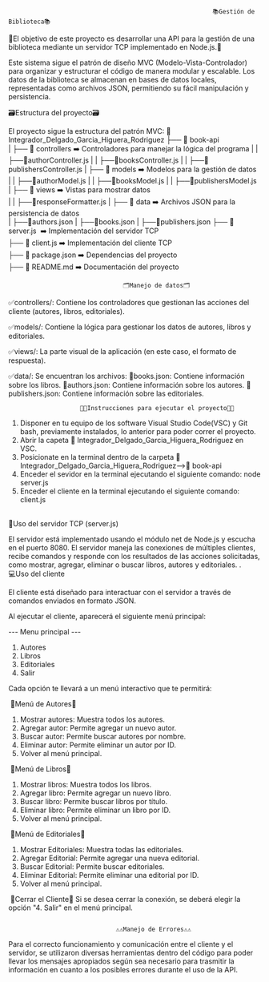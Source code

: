                                                              📚​Gestión de Biblioteca📚​

🎯​El objetivo de este proyecto es desarrollar una API para la gestión de una biblioteca mediante un servidor TCP implementado en Node.js.🎯​

Este sistema sigue el patrón de diseño MVC (Modelo-Vista-Controlador) para organizar y estructurar el código de manera modular y escalable. Los datos de la biblioteca se almacenan en bases de datos locales, representadas como archivos JSON, permitiendo su fácil manipulación y persistencia. 


🗃️​Estructura del proyecto🗃️​

El proyecto sigue la estructura del patrón MVC:
📂 Integrador_Delgado_Garcia_Higuera_Rodriguez
 ├── 📂 book-api  
 |   ├── 📂 controllers      ​➡️​ Controladores para manejar la lógica del programa 
 |   |    ├──📃​authorController.js
 |   |    ├──📃​booksController.js
 |   |    ├──📃​publishersController.js
 |   ├── 📂 models           ​➡️​ Modelos para la gestión de datos
 |   |    ├──📃​authorModel.js
 |   |    ├──📃​booksModel.js
 |   |    ├──📃​publishersModel.js
 |   ├── 📂 views            ​➡️​ Vistas para mostrar datos  
 |   |    ├──📃​responseFormatter.js
 |   ├── 📂 data             ​➡️​ Archivos JSON para la persistencia de datos  
 |        ├──📃​authors.json
 |        ├──📃​books.json
 |        ├──📃​publishers.json
 ├── 📃 server.js       ​ ➡️​ Implementación del servidor TCP  
 ├── 📃 client.js        ​➡️​ Implementación del cliente TCP  
 ├── ​​💼​ package.json     ​➡️​ Dependencias del proyecto  
 ├── ​​🧾​ README.md        ➡️​ Documentación del proyecto


                         
                         ​​​           🗂️​Manejo de datos​​​🗂️​

​​​✅​controllers/: Contiene los controladores que gestionan las acciones del cliente (autores, libros, editoriales).

​​​✅​models/: Contiene la lógica para gestionar los datos de autores, libros y editoriales.

​​​✅​views/: La parte visual de la aplicación (en este caso, el formato de respuesta).

​​​✅​data/: Se encuentran los archivos:
  ​​​🔺​books.json: Contiene información sobre los libros.
  ​​​🔺​authors.json: Contiene información sobre los autores.
  ​​​🔺​publishers.json: Contiene información sobre las editoriales.


                        ​​​🚨​​​​🚨​Instrucciones para ejecutar el proyecto​​​🚨​​​​🚨​
              
1. Disponer en tu equipo de los software Visual Studio Code(VSC) y Git bash, previamente instalados, lo anterior para poder correr el proyecto.
2. Abrir la capeta 📂 Integrador_Delgado_Garcia_Higuera_Rodriguez en VSC.
3. Posicionate en la terminal dentro de la carpeta 📂 Integrador_Delgado_Garcia_Higuera_Rodriguez-->📂 book-api 
4. Enceder el sevidor en la terminal ejecutando el siguiente comando: node server.js
5. Enceder el cliente en la terminal ejecutando el siguiente comando: client.js

​​​                    
                              ​📡​Uso del servidor TCP (server.js)

El servidor está implementado usando el módulo net de Node.js y escucha en el puerto 8080. El servidor maneja las conexiones de múltiples clientes, recibe comandos y responde con los resultados de las acciones solicitadas, como mostrar, agregar, eliminar o buscar libros, autores y editoriales.
       .
​​​​​​​​​                                  
                                    💻​​Uso del cliente

El cliente está diseñado para interactuar con el servidor a través de comandos enviados en formato JSON. 

Al ejecutar el cliente, aparecerá el siguiente menú principal:

--- Menu principal ---
1. Autores
2. Libros
3. Editoriales
4. Salir

​​​​​Cada opción te llevará a un menú interactivo que te permitirá:

​​​​​         🚀​Menú de Autores​​​​​🚀​

1. Mostrar autores: Muestra todos los autores.
2. Agregar autor: Permite agregar un nuevo autor.
3. Buscar autor: Permite buscar autores por nombre.
4. Eliminar autor: Permite eliminar un autor por ID.
5. Volver al menú principal.

​​​​​         🚀​Menú de Libros​​​​​🚀​

1. Mostrar libros: Muestra todos los libros.
2. Agregar libro: Permite agregar un nuevo libro.
3. Buscar libro: Permite buscar libros por título.
4. Eliminar libro: Permite eliminar un libro por ID.
5. Volver al menú principal.

​​​​​        🚀​Menú de Editoriales​​​​​🚀​

1. Mostrar Editoriales: Muestra todas las editoriales.
2. Agregar Editorial: Permite agregar una nueva editorial.
3. Buscar Editorial: Permite buscar editoriales.
4. Eliminar Editorial: Permite eliminar una editorial por ID.
5. Volver al menú principal.

​​​​​​​​​​         🔴​Cerrar el Cliente​​​​​🔴​
Si se desea cerrar la conexión, se deberá elegir la opción "4. Salir" en el menú principal.

       ​​​​​​
                                  ⚠️​​​​​​​⚠️​Manejo de Errores​​​​​​⚠️​​​​​​​⚠️​
          
Para el correcto funcionamiento y comunicación entre el cliente y el servidor, se utilizaron diversas herramientas dentro del código para poder llevar los mensajes apropiados según sea necesario para trasmitir la información en cuanto a los posibles errores durante el uso de la API.
